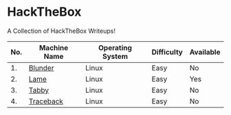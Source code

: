 # HackTheBox
A Collection of HackTheBox Writeups!

| No. | Machine Name | Operating System | Difficulty | Available |
|-----|--------------|------------------|------------------|------------------|
| 1.	| [Blunder](https://github.com/wither/HackTheBox/tree/master/Blunder)|Linux|Easy|No|
| 2.	| [Lame](https://github.com/wither/HackTheBox/tree/master/Lame)|Linux|Easy|Yes|
| 3.	| [Tabby](https://github.com/wither/HackTheBox/tree/master/Tabby)|Linux|Easy|No|
| 4.	| [Traceback](https://github.com/wither/HackTheBox/tree/master/Traceback)|Linux|Easy|No|
